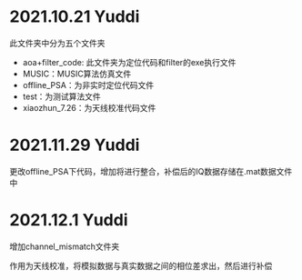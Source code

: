 # 2021.10.21 Yuddi

此文件夹中分为五个文件夹

- aoa+filter_code: 此文件夹为定位代码和filter的exe执行文件
- MUSIC：MUSIC算法仿真文件
- offline_PSA：为非实时定位代码文件
- test：为测试算法文件
- xiaozhun_7.26：为天线校准代码文件

# 2021.11.29 Yuddi

更改offline_PSA下代码，增加将进行整合，补偿后的IQ数据存储在.mat数据文件中

# 2021.12.1 Yuddi

增加channel_mismatch文件夹

作用为天线校准，将模拟数据与真实数据之间的相位差求出，然后进行补偿
